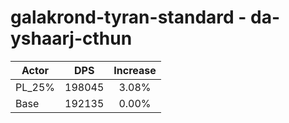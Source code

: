 # galakrond-tyran-standard - da-yshaarj-cthun
| Actor | DPS | Increase |
|---|:---:|:---:|
|PL_25%|198045|3.08%|
|Base|192135|0.00%|
